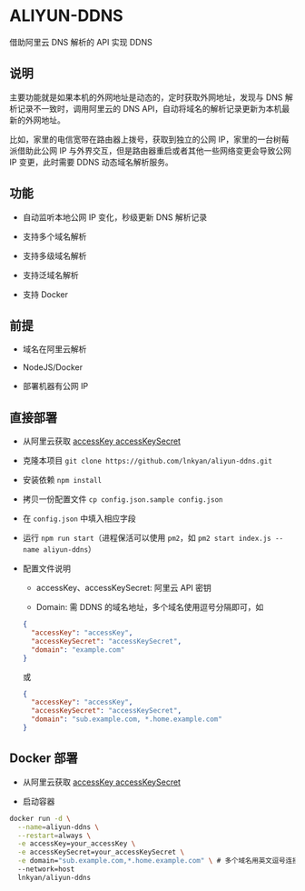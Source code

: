 ALIYUN-DDNS
===============

借助阿里云 DNS 解析的 API 实现 DDNS

## 说明

主要功能就是如果本机的外网地址是动态的，定时获取外网地址，发现与 DNS 解析记录不一致时，调用阿里云的 DNS API，自动将域名的解析记录更新为本机最新的外网地址。

比如，家里的电信宽带在路由器上拨号，获取到独立的公网 IP，家里的一台树莓派借助此公网 IP 与外界交互，但是路由器重启或者其他一些网络变更会导致公网 IP 变更，此时需要 DDNS 动态域名解析服务。

## 功能

* 自动监听本地公网 IP 变化，秒级更新 DNS 解析记录

* 支持多个域名解析

* 支持多级域名解析

* 支持泛域名解析

* 支持 Docker

## 前提

* 域名在阿里云解析

* NodeJS/Docker

* 部署机器有公网 IP

## 直接部署

* 从阿里云获取 [accessKey accessKeySecret](https://ak-console.aliyun.com/#/accesskey)

* 克隆本项目 `git clone https://github.com/lnkyan/aliyun-ddns.git`

* 安装依赖 `npm install`

* 拷贝一份配置文件 `cp config.json.sample config.json`

* 在 `config.json` 中填入相应字段

* 运行 `npm run start`（进程保活可以使用 `pm2`，如 `pm2 start index.js --name aliyun-ddns`）

* 配置文件说明

  * accessKey、accessKeySecret: 阿里云 API 密钥

  * Domain: 需 DDNS 的域名地址，多个域名使用逗号分隔即可，如

  ```json
  {
    "accessKey": "accessKey",
    "accessKeySecret": "accessKeySecret",
    "domain": "example.com"
  }
  ```

  或

  ```json
  {
    "accessKey": "accessKey",
    "accessKeySecret": "accessKeySecret",
    "domain": "sub.example.com, *.home.example.com"
  }
  ```

## Docker 部署

* 从阿里云获取 [accessKey accessKeySecret](https://ak-console.aliyun.com/#/accesskey)

* 启动容器

```bash
docker run -d \
  --name=aliyun-ddns \
  --restart=always \
  -e accessKey=your_accessKey \
  -e accessKeySecret=your_accessKeySecret \
  -e domain="sub.example.com,*.home.example.com" \ # 多个域名用英文逗号连接
  --network=host
  lnkyan/aliyun-ddns
```
